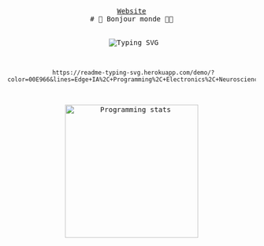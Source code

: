 <p><pre align="center"><a href="https://jlefortbesnard.fr" target="_blank">Website</a>
# 👋 Bonjour monde 👨‍💻
     <div align="center">
 <img src="https://readme-typing-svg.herokuapp.com/demo/?color=00E966&lines=Edge+IA%2C+Programming%2C+Electronics%2C+Neurosciences" alt="Typing SVG" />
</div>

     https://readme-typing-svg.herokuapp.com/demo/?color=00E966&lines=Edge+IA%2C+Programming%2C+Electronics%2C+Neurosciences
<img src="https://github-readme-stats-sigma-five.vercel.app/api/top-langs/?username=jlefortbesnard&layout=compact"
     alt="Programming stats" align="middle" style="width:270px"/>



